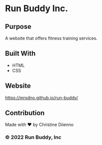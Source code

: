 # Run Buddy Inc.

## Purpose
A website that offers fitness training services.

## Built With
* HTML
* CSS

## Website
https://mrsdno.github.io/run-buddy/

## Contribution
Made with ❤️ by Christine Diienno

### ©️ 2022 Run Buddy, Inc
